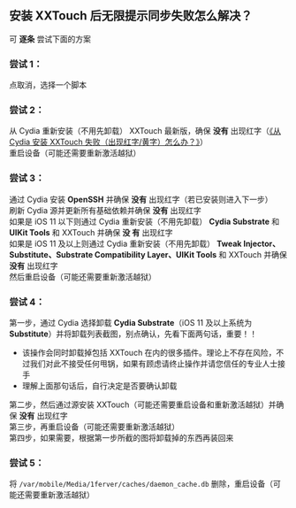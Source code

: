 ## 安装 XXTouch 后无限提示同步失败怎么解决？

可 **逐条** 尝试下面的方案  

### 尝试 1：  
点取消，选择一个脚本  

### 尝试 2：  
从 Cydia 重新安装（不用先卸载） XXTouch 最新版，确保 **没有** 出现红字（[《从 Cydia 安装 XXTouch 失败（出现红字/黄字）怎么办？》](faq-0013.md)）  
重启设备（可能还需要重新激活越狱）  

### 尝试 3：  
通过 Cydia 安装 **OpenSSH** 并确保 **没有** 出现红字（若已安装则进入下一步）  
刷新 Cydia 源并更新所有基础依赖并确保 **没有** 出现红字  
如果是 iOS 11 以下则通过 Cydia 重新安装（不用先卸载） **Cydia Substrate** 和 **UIKit Tools** 和 XXTouch 并确保 **没  有** 出现红字  
如果是 iOS 11 及以上则通过 Cydia 重新安装（不用先卸载） **Tweak Injector、Substitute、Substrate Compatibility Layer、UIKit Tools** 和 XXTouch 并确保 **没有** 出现红字  
然后重启设备（可能还需要重新激活越狱） 

### 尝试 4：  
第一步，通过 Cydia 选择卸载 **Cydia Substrate**（iOS 11 及以上系统为 **Substitute**）并将卸载列表截图，别点确认，先看下面两句话，重要！！  
- 该操作会同时卸载掉包括 XXTouch 在内的很多插件。理论上不存在风险，不过我们对此不接受任何甩锅，如果有顾虑请终止操作并请您信任的专业人士接手
- 理解上面那句话后，自行决定是否要确认卸载  

第二步，然后通过源安装 XXTouch（可能还需要重启设备和重新激活越狱）并确保 **没有** 出现红字  
第三步，再重启设备（可能还需要重新激活越狱）  
第四步，如果需要，根据第一步所截的图将卸载掉的东西再装回来  

### 尝试 5：  
将 `/var/mobile/Media/1ferver/caches/daemon_cache.db` 删除，重启设备（可能还需要重新激活越狱）  
